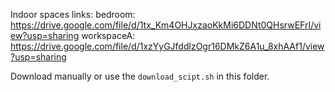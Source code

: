Indoor spaces links:
bedroom: https://drive.google.com/file/d/1tx_Km4OHJxzaoKkMi6DDNt0QHsrwEFrI/view?usp=sharing
workspaceA: https://drive.google.com/file/d/1xzYyGJfddlzOgr16DMkZ6A1u_8xhAAf1/view?usp=sharing

Download manually or use the `download_scipt.sh` in this folder.
